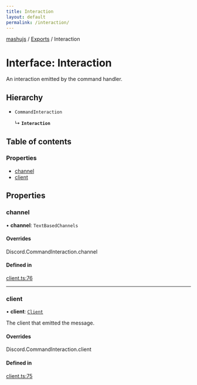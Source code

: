 ```yaml
---
title: Interaction
layout: default
permalink: /interaction/
---
```

[mashujs](/) / [Exports](/modules/) / Interaction

# Interface: Interaction

An interaction emitted by the command handler.

## Hierarchy

- `CommandInteraction`

  ↳ **`Interaction`**

## Table of contents

### Properties

- [channel](/Interaction/#channel)
- [client](/Interaction/#client)

## Properties

### channel

• **channel**: `TextBasedChannels`

#### Overrides

Discord.CommandInteraction.channel

#### Defined in

[client.ts:76](https://github.com/EpokTarren/mashu/blob/14d28f7/src/client.ts#L76)

___

### client

• **client**: [`Client`](/Client/)

The client that emitted the message.

#### Overrides

Discord.CommandInteraction.client

#### Defined in

[client.ts:75](https://github.com/EpokTarren/mashu/blob/14d28f7/src/client.ts#L75)
